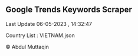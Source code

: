 

## Google Trends Keywords Scraper 
 
Last Update 06-05-2023 , 14:32:47

Country List :
VIETNAM.json



© Abdul Muttaqin 
